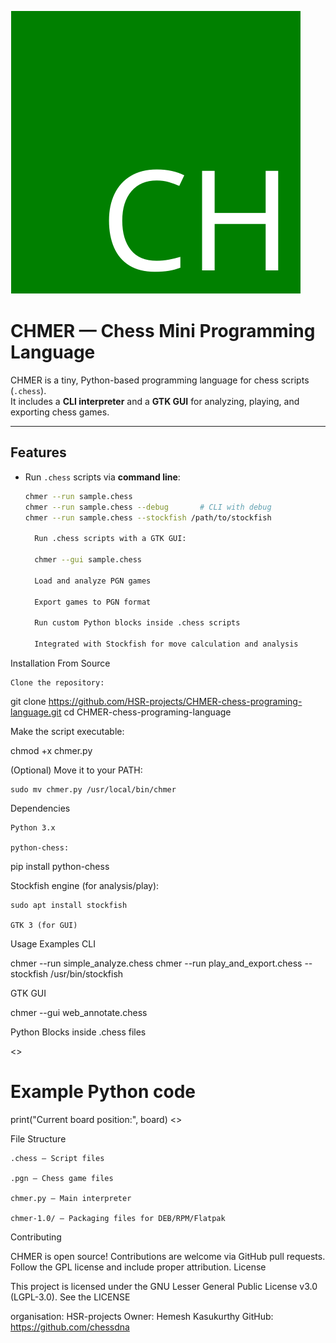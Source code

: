 ![Logo](ch.png) 

# CHMER — Chess Mini Programming Language
CHMER is a tiny, Python-based programming language for chess scripts (`.chess`).  
It includes a **CLI interpreter** and a **GTK GUI** for analyzing, playing, and exporting chess games.

---

## Features

- Run `.chess` scripts via **command line**:
  ```bash
  chmer --run sample.chess
  chmer --run sample.chess --debug       # CLI with debug
  chmer --run sample.chess --stockfish /path/to/stockfish

    Run .chess scripts with a GTK GUI:

    chmer --gui sample.chess

    Load and analyze PGN games

    Export games to PGN format

    Run custom Python blocks inside .chess scripts

    Integrated with Stockfish for move calculation and analysis

Installation
From Source

    Clone the repository:

git clone https://github.com/HSR-projects/CHMER-chess-programing-language.git
cd CHMER-chess-programing-language

Make the script executable:

chmod +x chmer.py

(Optional) Move it to your PATH:

    sudo mv chmer.py /usr/local/bin/chmer

Dependencies

    Python 3.x

    python-chess:

pip install python-chess

Stockfish engine (for analysis/play):

    sudo apt install stockfish

    GTK 3 (for GUI)

Usage Examples
CLI

chmer --run simple_analyze.chess
chmer --run play_and_export.chess --stockfish /usr/bin/stockfish

GTK GUI

chmer --gui web_annotate.chess

Python Blocks inside .chess files

<<PY>>
# Example Python code
print("Current board position:", board)
<<PY>>

File Structure

    .chess — Script files

    .pgn — Chess game files

    chmer.py — Main interpreter

    chmer-1.0/ — Packaging files for DEB/RPM/Flatpak

Contributing

CHMER is open source! Contributions are welcome via GitHub pull requests.
Follow the GPL license and include proper attribution.
License

This project is licensed under the GNU Lesser General Public License v3.0 (LGPL-3.0).
See the LICENSE



organisation: HSR-projects 
Owner: Hemesh Kasukurthy
GitHub: https://github.com/chessdna
